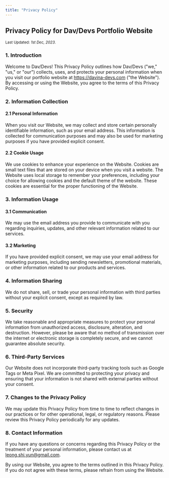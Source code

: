 ```yaml
---
title: "Privacy Policy"
---
```


## Privacy Policy for Dav/Devs Portfolio Website

<small>Last Updated: _1st Dec, 2023_.</small>

### 1. Introduction

Welcome to Dav/Devs! This Privacy Policy outlines how Dav/Devs ("we," "us," or "our") collects, uses, and protects your personal information when you visit our portfolio website at https://davina-devs.com ("the Website"). By accessing or using the Website, you agree to the terms of this Privacy Policy.

### 2. Information Collection

#### 2.1 Personal Information

When you visit our Website, we may collect and store certain personally identifiable information, such as your email address. This information is collected for communication purposes and may also be used for marketing purposes if you have provided explicit consent.

#### 2.2 Cookie Usage

We use cookies to enhance your experience on the Website. Cookies are small text files that are stored on your device when you visit a website. The Website uses local storage to remember your preferences, including your choice for allowing cookies and the default theme of the website. These cookies are essential for the proper functioning of the Website.

### 3. Information Usage

#### 3.1 Communication

We may use the email address you provide to communicate with you regarding inquiries, updates, and other relevant information related to our services.

#### 3.2 Marketing

If you have provided explicit consent, we may use your email address for marketing purposes, including sending newsletters, promotional materials, or other information related to our products and services.

### 4. Information Sharing

We do not share, sell, or trade your personal information with third parties without your explicit consent, except as required by law.

### 5. Security

We take reasonable and appropriate measures to protect your personal information from unauthorized access, disclosure, alteration, and destruction. However, please be aware that no method of transmission over the internet or electronic storage is completely secure, and we cannot guarantee absolute security.

### 6. Third-Party Services

Our Website does not incorporate third-party tracking tools such as Google Tags or Meta Pixel. We are committed to protecting your privacy and ensuring that your information is not shared with external parties without your consent.

### 7. Changes to the Privacy Policy

We may update this Privacy Policy from time to time to reflect changes in our practices or for other operational, legal, or regulatory reasons. Please review this Privacy Policy periodically for any updates.

### 8. Contact Information

If you have any questions or concerns regarding this Privacy Policy or the treatment of your personal information, please contact us at <a href="contact.html">leong.shi.yun@gmail.com</a>.

By using our Website, you agree to the terms outlined in this Privacy Policy. If you do not agree with these terms, please refrain from using the Website.

